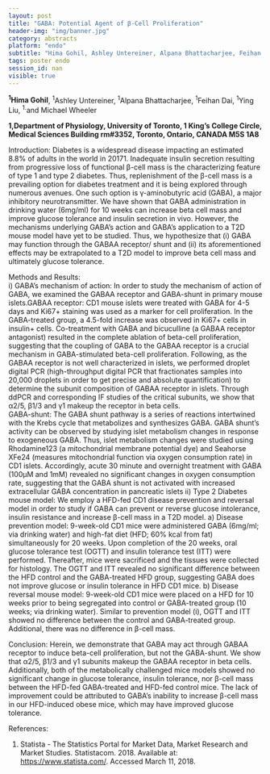 ```yaml
---
layout: post
title: "GABA: Potential Agent of β-Cell Proliferation"
header-img: "img/banner.jpg"
category: abstracts
platform: "endo"
subtitle: "Hima Gohil, Ashley Untereiner, Alpana Bhattacharjee, Feihan Dai, Ying Liu, and Michael Wheeler"
tags: poster endo
session_id: nan
visible: true
---
```

**<sup>1</sup>Hima Gohil**, <sup>1</sup>Ashley Untereiner, <sup>1</sup>Alpana Bhattacharjee, <sup>1</sup>Feihan Dai, <sup>1</sup>Ying Liu, <sup>1.</sup>and Michael Wheeler

__1,Department of Physiology, University of Toronto, 1 King’s College Circle, Medical Sciences Building rm#3352, Toronto, Ontario, CANADA M5S 1A8__

Introduction: 
Diabetes is a widespread disease impacting an estimated 8.8% of adults in the world in 20171. Inadequate insulin secretion resulting from progressive loss of functional β-cell mass is the characterizing feature of type 1 and type 2 diabetes. Thus, replenishment of the β-cell mass is a prevailing option for diabetes treatment and it is being explored through numerous avenues. One such option is γ-aminobutyric acid (GABA), a major inhibitory neurotransmitter.  We have shown that GABA administration in drinking water (6mg/ml) for 10 weeks can increase beta cell mass and improve glucose tolerance and insulin secretion in vivo. However, the mechanisms underlying GABA’s action and GABA’s application to a T2D mouse model have yet to be studied. Thus, we hypothesize that (i) GABA may function through the GABAA receptor/ shunt and (ii) its aforementioned effects may be extrapolated to a T2D model to improve beta cell mass and ultimately glucose tolerance. 

Methods and Results:  
i) GABA’s mechanism of action: In order to study the mechanism of action of GABA, we examined the GABAA receptor and GABA-shunt in primary mouse islets.GABAA receptor: CD1 mouse islets were treated with GABA for 4-5 days and Ki67+ staining was used as a marker for cell proliferation. In the GABA-treated group, a 4.5-fold increase was observed in Ki67+ cells in insulin+ cells. Co-treatment with GABA and bicuculline (a GABAA receptor antagonist) resulted in the complete ablation of beta-cell proliferation, suggesting that the coupling of GABA to the GABAA receptor is a crucial mechanism in GABA-stimulated beta-cell proliferation. Following, as the GABAA receptor is not well characterized in islets, we performed droplet digital PCR (high-throughput digital PCR that fractionates samples into 20,000 droplets in order to get precise and absolute quantification) to determine the subunit composition of GABAA receptor in islets. Through ddPCR and corresponding IF studies of the critical subunits, we show that α2/5, β1/3 and γ1 makeup the receptor in beta cells.  
GABA-shunt: The GABA shunt pathway is a series of reactions intertwined with the Krebs cycle that metabolizes and synthesizes GABA. GABA shunt’s activity can be observed by studying islet metabolism changes in response to exogeneous GABA. Thus, islet metabolism changes were studied using Rhodamine123 (a mitochondrial membrane potential dye) and Seahorse XFe24 (measures mitochondrial function via oxygen consumption rate) in CD1 islets. Accordingly, acute 30 minute and overnight treatment with GABA (100μM and 1mM) revealed no significant changes in oxygen consumption rate, suggesting that the GABA shunt is not activated with increased extracellular GABA concentration in pancreatic islets 
ii) Type 2 Diabetes mouse model: We employ a HFD-fed CD1 disease prevention and reversal model in order to study if GABA can prevent or reverse glucose intolerance, insulin resistance and increase β-cell mass in a T2D model.  a) Disease prevention model: 9-week-old CD1 mice were administered GABA (6mg/ml; via drinking water) and high-fat diet (HFD; 60% kcal from fat) simultaneously for 20 weeks. Upon completion of the 20 weeks, oral glucose tolerance test (OGTT) and insulin tolerance test (ITT) were performed. Thereafter, mice were sacrificed and the tissues were collected for histology. The OGTT and ITT revealed no significant difference between the HFD control and the GABA-treated HFD group, suggesting GABA does not improve glucose or insulin tolerance in HFD CD1 mice. b) Disease reversal mouse model: 9-week-old CD1 mice were placed on a HFD for 10 weeks prior to being segregated into control or GABA-treated group (10 weeks; via drinking water). Similar to prevention model (i), OGTT and ITT showed no difference between the control and GABA-treated group. Additional, there was no difference in β-cell mass. 

Conclusion: 
Herein, we demonstrate that GABA may act through GABAA receptor to induce beta-cell proliferation, but not the GABA-shunt. We show that α2/5, β1/3 and γ1 subunits makeup the GABAA receptor in beta cells. Additionally, both of the metabolically challenged mice models showed no significant change in glucose tolerance, insulin tolerance, nor β-cell mass between the HFD-fed GABA-treated and HFD-fed control mice. The lack of improvement could be attributed to GABA’s inability to increase β-cell mass in our HFD-induced obese mice, which may have improved glucose tolerance. 


References:
1.	Statista - The Statistics Portal for Market Data, Market Research and Market Studies. Statistacom. 2018. Available at: https://www.statista.com/. Accessed March 11, 2018.

